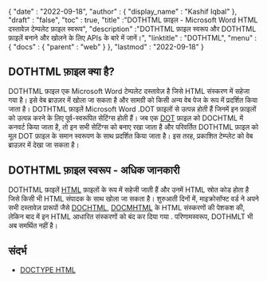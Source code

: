 {
  "date" : "2022-09-18",
  "author" : {
    "display_name" : "Kashif Iqbal"
},
  "draft" : "false",
  "toc" : true,
  "title" :"DOTHTML फ़ाइल - Microsoft Word HTML दस्तावेज़ टेम्पलेट फ़ाइल स्वरूप",
  "description" :"DOTHTML फ़ाइल स्वरूप और DOTHTML फ़ाइलें बनाने और खोलने के लिए APIs के बारे में जानें।",
  "linktitle" : "DOTHTML",
  "menu" : {
    "docs" : {
      "parent" : "web"
}
},
  "lastmod" : "2022-09-18"
}

## DOTHTML फ़ाइल क्या है?

DOTHTML फ़ाइल एक Microsoft Word टेम्पलेट दस्तावेज़ है जिसे HTML संस्करण में सहेजा गया है। इसे वेब ब्राउज़र में खोला जा सकता है और सामग्री को किसी अन्य वेब पेज के रूप में प्रदर्शित किया जाता है। DOTHTML फ़ाइलें Microsoft Word .DOT फ़ाइलों से उत्पन्न होती हैं जिनमें इन फ़ाइलों को उत्पन्न करने के लिए पूर्व-स्वरूपित सेटिंग्स होती हैं। जब एक [DOT](/hi/word-processing/डॉट/) फ़ाइल को DOCHTML में कनवर्ट किया जाता है, तो इन सभी सेटिंग्स को बनाए रखा जाता है और परिवर्तित DOTHTML फ़ाइल को मूल DOT फ़ाइल के समान स्वरूपण के साथ प्रदर्शित किया जाता है। इस तरह, प्रकाशित टेम्प्लेट को वेब ब्राउज़र में देखा जा सकता है।

## DOTHTML फ़ाइल स्वरूप - अधिक जानकारी

DOTHTML फ़ाइलें [HTML](/hi/web/html/) फ़ाइलों के रूप में सहेजी जाती हैं और उनमें HTML स्रोत कोड होता है जिसे किसी भी HTML संपादक के साथ खोला जा सकता है। शुरुआती दिनों में, माइक्रोसॉफ्ट वर्ड ने अपने सभी दस्तावेज़ प्रारूपों जैसे [DOCHTML](/hi/web/dochtml/), [DOCMHTML](/hi/web/docmhtml/) के HTML संस्करणों की पेशकश की, लेकिन बाद में इन HTML आधारित संस्करणों को बंद कर दिया गया . परिणामस्वरूप, DOTHMLT भी अब समर्थित नहीं है।

## संदर्भ ##

* [DOCTYPE HTML](https://www.w3schools.com/tags/tag_doctype.asp)

